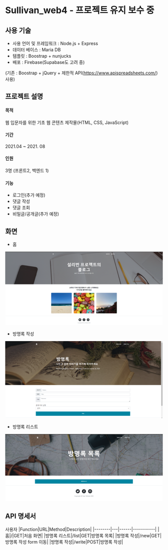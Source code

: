 # Sullivan_web4 - 프로젝트 유지 보수 중

## 사용 기술
- 사용 언어 및 프레임워크 : Node.js + Express
- 데이터 베이스 : Maria DB
- 템플릿 : Boostrap + nunjucks
- 배포 : Firebase(Supabase도 고려 중)

(기존 : Boostrap + jQuery + 제한적 API(https://www.apispreadsheets.com/) 사용) 

## 프로젝트 설명

#### 목적
웹 입문자를 위한 기초 웹 콘텐츠 제작물(HTML, CSS, JavaScript) 
#### 기간
2021.04 ~ 2021. 08
#### 인원 
3명 (프론트2, 백엔드 1)

#### 기능
- 로그인(추가 예정)
- 댓글 작성
- 댓글 조회
- 비밀글/공개글(추가 예정) 

## 화면 
- 홈
<img src="/img/Home.PNG" width="600px">

- 방명록 작성
<img src="/img/Form.PNG" width="600px">

- 방명록 리스트
<img src="/img/List.PNG" width="600px">

<br>

## API 명세서

사용자 
|Function|URL|Method|Description|
|--------|---|------|-----------|
|홈|/|GET|처음 화면|
|방명록 리스트|/list|GET|방명록 목록|
|방명록 작성|/new|GET|방명록 작성 form 이동|
|방명록 작성|/write|POST|방명록 작성|

